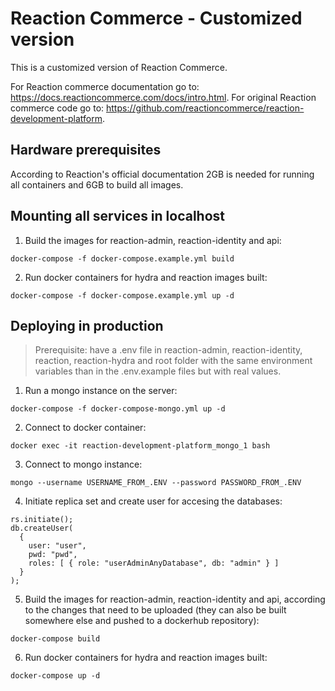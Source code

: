 # Reaction Commerce - Customized version

This is a customized version of Reaction Commerce.

For Reaction commerce documentation go to: https://docs.reactioncommerce.com/docs/intro.html.
For original Reaction commerce code go to: https://github.com/reactioncommerce/reaction-development-platform.

## Hardware prerequisites

According to Reaction's official documentation 2GB is needed for running all containers and 6GB to build all images.

## Mounting all services in localhost

1. Build the images for reaction-admin, reaction-identity and api:

```
docker-compose -f docker-compose.example.yml build
```

2. Run docker containers for hydra and reaction images built:

```
docker-compose -f docker-compose.example.yml up -d
```


## Deploying in production

> Prerequisite: have a .env file in reaction-admin, reaction-identity, reaction, reaction-hydra and root folder with the same environment variables than in the .env.example files but with real values.

1. Run a mongo instance on the server:

```
docker-compose -f docker-compose-mongo.yml up -d
```

2. Connect to docker container:

```
docker exec -it reaction-development-platform_mongo_1 bash
```

3. Connect to mongo instance:

```
mongo --username USERNAME_FROM_.ENV --password PASSWORD_FROM_.ENV
```

4. Initiate replica set and create user for accesing the databases:

```
rs.initiate();
db.createUser(
  {
    user: "user",
    pwd: "pwd",
    roles: [ { role: "userAdminAnyDatabase", db: "admin" } ]
  }
);
```

5. Build the images for reaction-admin, reaction-identity and api, according to the changes that need to be uploaded (they can also be built somewhere else and pushed to a dockerhub repository):

```
docker-compose build
```

6. Run docker containers for hydra and reaction images built:

```
docker-compose up -d
```